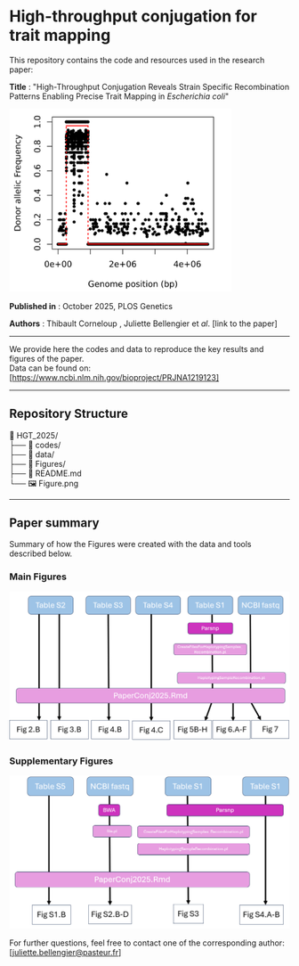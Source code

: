 # High-throughput conjugation for trait mapping

This repository contains the code and resources used in the research paper:

**Title** : "High-Throughput Conjugation Reveals Strain Specific Recombination Patterns Enabling Precise Trait Mapping in *Escherichia coli*"

<img src="Figure.png" alt="figure" width="400" />

**Published in** : October 2025, PLOS Genetics

**Authors** : Thibault Corneloup , Juliette Bellengier et *al*. [link to the paper]  

___
We provide here the codes and data to reproduce the key results and figures of the paper.    
Data can be found on: 
[https://www.ncbi.nlm.nih.gov/bioproject/PRJNA1219123]
___

## **Repository Structure**  
📂 HGT_2025/  
├── 📂 codes/  
├── 📂 data/  
├── 📂 Figures/  
├── 📄 README.md  
└── 🖼️ Figure.png  
___

## **Paper summary**  
Summary of how the Figures were created with the data and tools described below.
### **Main Figures**  
<img src="Figures/Raw_to_final_data1.png" alt="figure" width="800" />

### **Supplementary Figures**  

<img src="Figures/Raw_to_final_data2.png" alt="figure" width="800" />


For further questions, feel free to contact one of the corresponding author: [juliette.bellengier@pasteur.fr]

